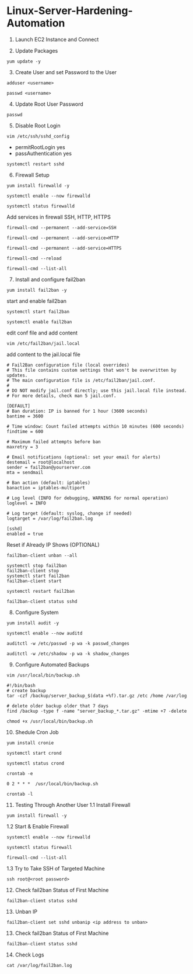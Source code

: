 # Linux-Server-Hardening-Automation

1. Launch EC2 Instance and Connect
  
2. Update Packages
```shell
yum update -y
```


3. Create User and set Password to the User
```shell
adduser <username>
```
```shell
passwd <username>
```


4. Update Root User Password
```shell
passwd
```


5. Disable Root Login
```shell
vim /etc/ssh/sshd_config
```

- permitRootLogin yes <br>
- passAuthentication yes <br>

```shell
systemctl restart sshd 
```

6. Firewall Setup
```shell
yum install firewalld -y
```

```shell
systemctl enable --now firewalld
```

```shell
systemctl status firewalld
```

Add services in firewall
SSH, HTTP, HTTPS

```shell
firewall-cmd --permanent --add-service=SSH
```

```shell
firewall-cmd --permanent --add-service=HTTP
```

```shell
firewall-cmd --permanent --add-service=HTTPS
```

```shell
firewall-cmd --reload
```

```shell
firewall-cmd --list-all
```


7. Install and configure fail2ban
```shell
yum install fail2ban -y
```

start and enable fail2ban
```shell
systemctl start fail2ban
```

```shell
systemctl enable fail2ban
```

edit conf file and add content
```shell
vim /etc/fail2ban/jail.local
```

add content to the jail.local file
```
# Fail2Ban configuration file (local overrides)
# This file contains custom settings that won't be overwritten by updates.
# The main configuration file is /etc/fail2ban/jail.conf.
#
# DO NOT modify jail.conf directly; use this jail.local file instead.
# For more details, check man 5 jail.conf.

[DEFAULT]
# Ban duration: IP is banned for 1 hour (3600 seconds)
bantime = 3600

# Time window: Count failed attempts within 10 minutes (600 seconds)
findtime = 600

# Maximum failed attempts before ban
maxretry = 3

# Email notifications (optional: set your email for alerts)
destemail = root@localhost
sender = fail2ban@yourserver.com
mta = sendmail

# Ban action (default: iptables)
banaction = iptables-multiport

# Log level (INFO for debugging, WARNING for normal operation)
loglevel = INFO

# Log target (default: syslog, change if needed)
logtarget = /var/log/fail2ban.log

[sshd]
enabled = true
```

Reset if Already IP Shows (OPTIONAL)
```ssh
fail2ban-client unban --all
```

```ssh
systemctl stop fail2ban
fail2ban-client stop
systemctl start fail2ban
fail2ban-client start
```

```ssh
systemctl restart fail2ban
```

```ssh
fail2ban-client status sshd
```


8. Configure System
```ssh
yum install audit -y
```

```ssh
systemctl enable --now auditd
```

```ssh
auditctl -w /etc/passwd -p wa -k passwd_changes
```

```ssh
auditctl -w /etc/shadow -p wa -k shadow_changes
```


9. Configure Automated Backups
```ssh
vim /usr/local/bin/backup.sh
```

```ssh
#!/bin/bash
# create backup
tar -czf /backup/server_backup_$(data +%f).tar.gz /etc /home /var/log

# delete older backup older that 7 days
find /backup -type f -name "server_backup_*.tar.gz" -mtime +7 -delete
```

```ssh
chmod +x /usr/local/bin/backup.sh
```


10. Shedule Cron Job
```ssh
yum install cronie
```

```ssh
systemctl start crond
```

```ssh
systemctl status crond
```

```ssh
crontab -e
```

```ssh
0 2 * * *  /usr/local/bin/backup.sh
```

```ssh
crontab -l
```


11. Testing Through Another User
1.1 Install Firewall
```ssh
yum install firewall -y
```

1.2 Start & Enable Firewall
```ssh
systemctl enable --now firewalld
```

```ssh
systemctl status firewall
```

```ssh
firewall-cmd --list-all
```

1.3 Try to Take SSH of Targeted Machine
```ssh
ssh root@<root password>
```


12. Check fail2ban Status of First Machine
```ssh
fail2ban-client status sshd
```

13. Unban IP
```ssh
fail2ban-client set sshd unbanip <ip address to unban>
```

13. Check fail2ban Status of First Machine
```ssh
fail2ban-client status sshd
```

14. Check Logs
```ssh
cat /var/log/fail2ban.log
```

